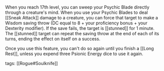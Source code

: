 When you reach 17th level, you can sweep your Psychic Blade directly through a creature's mind. When you use your Psychic Blades to deal [[Sneak Attack]] damage to a creature, you can force that target to make a Wisdom saving throw (DC equal to 8 + your proficiency bonus + your Dexterity modifier). If the save fails, the target is [[stunned]] for 1 minute. The [[stunned]] target can repeat the saving throw at the end of each of its turns, ending the effect on itself on a success.

Once you use this feature, you can't do so again until you finish a [[Long Rest]], unless you expend three Psionic Energy dice to use it again.

tags: [[Rogue#Soulknife]]